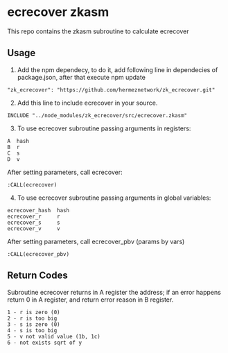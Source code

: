 # ecrecover zkasm

This repo contains the zkasm subroutine to calculate ecrecover

## Usage

1) Add the npm dependecy, to do it, add following line in dependecies of package.json, after that execute npm update
````
"zk_ecrecover": "https://github.com/hermeznetwork/zk_ecrecover.git"
````

2) Add this line to include ecrecover in your source.
````
INCLUDE "../node_modules/zk_ecrecover/src/ecrecover.zkasm"
````

3) To use ecrecover subroutine passing arguments in registers:
````
A  hash
B  r
C  s
D  v
````
After setting parameters, call ecrecover:
````
:CALL(ecrecover)
````

4) To use ecrecover subroutine passing arguments in global variables:
````
ecrecover_hash  hash
ecrecover_r     r
ecrecover_s     s
ecrecover_v     v
````
After setting parameters, call ecrecover_pbv (params by vars)
````
:CALL(ecrecover_pbv)
````

## Return Codes

Subroutine ecrecover returns in A register the address; if an error happens return 0 in A register, and return error reason in B register.
````
1 - r is zero (0)
2 - r is too big
3 - s is zero (0)
4 - s is too big
5 - v not valid value (1b, 1c)
6 - not exists sqrt of y
````
